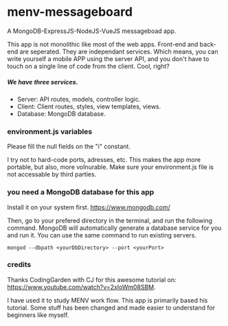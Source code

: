 # menv-messageboard
A MongoDB-ExpressJS-NodeJS-VueJS messageboad app.

This app is not monolithic like most of the web apps. Front-end and back-end are seperated. They are independant services. Which means, you can write yourself a mobile APP using the server API, and you don't have to touch on a single line of code from the client. Cool, right? 

##### We have three services. 
* Server: API routes, models, controller logic.
* Client: Client routes, styles, view templates, views.
* Database: MongoDB database.  

### environment.js variables 
Please fill the null fields on the "i" constant. 

I try not to hard-code ports, adresses, etc. This makes the app more portable, but also, more volnurable. Make sure your environment.js file is not accessable by third parties.  

### you need a MongoDB database for this app 
Install it on your system first.
https://www.mongodb.com/

Then, go to your prefered directory in the terminal, and run the following command. MongoDB will automatically generate a database service for you and run it. You can use the same command to run existing servers.  
```
mongod --dbpath <yourDbDirectory> --port <yourPort>
```

### credits
Thanks CodingGarden with CJ for this awesome tutorial on: https://www.youtube.com/watch?v=2xIoWm08SBM.

I have used it to study MENV work flow. This app is primarily based his tutorial. Some stuff has been changed and made easier to understand for beginners like myself.